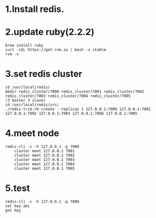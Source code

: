 # 1.Install redis.

# 2.update ruby(2.2.2)
    brew install ruby
    curl -sSL https://get.rvm.io | bash -s stable
    rvm -v

# 3.set redis cluster
    cd /usr/local/redis/
    mkdir redis_cluster/7000 redis_cluster/7001 redis_cluster/7002 redis_cluster/7003 redis_cluster/7004 redis_cluster/7005
    (3 master 3 slave)
    cd /usr/local/redis/src/
    ./redis-trib.rb create --replicas 1 127.0.0.1:7000 127.0.0.1:7001 127.0.0.1:7002 127.0.0.1:7003 127.0.0.1:7004 127.0.0.1:7005

# 4.meet node
    redis-cli -c -h 127.0.0.1 -p 7000
        cluster meet 127.0.0.1 7001
        cluster meet 127.0.0.1 7002
        cluster meet 127.0.0.1 7003
        cluster meet 127.0.0.1 7004
        cluster meet 127.0.0.1 7005

# 5.test
    redis-cli -c -h 127.0.0.1 -p 7000
    set key abc
    get key

